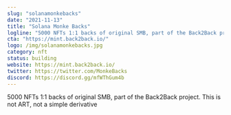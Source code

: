 ```yaml
---
slug: "solanamonkebacks"
date: "2021-11-13"
title: "Solana Monke Backs"
logline: "5000 NFTs 1:1 backs of original SMB, part of the Back2Back project. This is not ART, not a simple derivative"
cta: "https://mint.back2back.io/"
logo: /img/solanamonkebacks.jpg
category: nft
status: building
website: https://mint.back2back.io/
twitter: https://twitter.com/MonkeBacks
discord: https://discord.gg/mfWThGum4b
---
```


5000 NFTs 1:1 backs of original SMB, part of the Back2Back project. This is not ART, not a simple derivative

